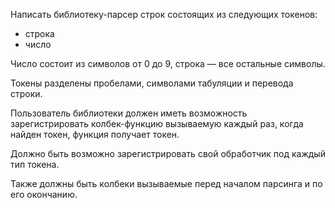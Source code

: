 Написать библиотеку-парсер строк состоящих из следующих токенов:
- строка
- число

Число состоит из символов от 0 до 9, строка — все остальные символы.

Токены разделены пробелами, символами табуляции и перевода строки.

Пользователь библиотеки должен иметь возможность зарегистрировать колбек-функцию вызываемую каждый раз, когда найден токен, функция получает токен.

Должно быть возможно зарегистрировать свой обработчик под каждый тип токена.

Также должны быть колбеки вызываемые перед началом парсинга и по его окончанию.
